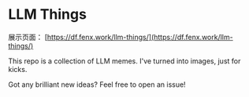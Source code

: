 # LLM Things

展示页面： [https://df.fenx.work/llm-things/](https://df.fenx.work/llm-things/)

This repo is a collection of LLM memes. I've turned into images, just for kicks.

Got any brilliant new ideas? Feel free to open an issue!
